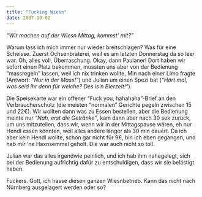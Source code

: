 ```yaml
---
title: "Fucking Wiesn"
date: 2007-10-02
---
```


_“Wir machen auf der Wiesn Mittag, kommst’ mit?”_

Warum lass ich mich immer nur wieder breitschlagen? Was für eine Scheisse.
Zuerst Ochsenbraterei, weil es am letzten Donnerstag da so leer war. Oh, alles voll, Überraschung. Okay, dann Paulaner! Dort haben wir sofort einen Platz bekommen, mussten uns aber von der Bedienung “massregeln” lassen, weil ich nix trinken wollte, Min nach einer Limo fragte (Antwort: _“Nur in der Mass!”_) und Julian um einen Spezi bat (_“Hört mal, was seid Ihr denn für welche? Des is’n Bierzelt!”_).

Die Speisekarte war ein offener “Fuck you, hahahaha”-Brief an den Verbraucherschutz (die meisten “normalen” Gerichte pegeln zwischen 15 und 22€). Wir wollten dann was zu Essen bestellen, aber die Bedienung meinte nur _“Nah, erst die Getränke”_, kam dann aber nach 30 sek zurück, um uns mitzuteilen, dass wir, wenn wir in der Mittagspause wären, eh nur Hendl essen könnten, weil alles andere länger als 30 min dauert. Da ich aber kein Hendl wollte, schon gar nicht für 9€, bin ich eben gegangen, und hab mir ‘ne Haxnsemmel geholt. Die war auch nicht so toll.

Julian war das alles irgendwie peinlich, und ich hab ihm nahegelegt, sich bei der Bedienung aufrichtig dafür zu entschuldigen, dass wir sie belästigt haben.

Fuckers. Gott, ich hasse diesen ganzen Wiesnbetrieb. Kann das nicht nach Nürnberg ausgelagert werden oder so?

